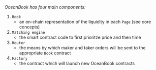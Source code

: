 <em>OceanBook has four main components:</em>

1. `Book`
    * an on-chain representation of the liquidity in each `Page` (see core concepts)
2. `Matching engine`
    * the smart contract code to first prioritze price and then time
3. `Router`
    * the means by which maker and taker orders will be sent to the appropriate `Book` contract
4. `Factory`
    * the contract which will launch new OceanBook contracts